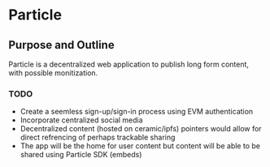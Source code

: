 # Particle
## Purpose and Outline
Particle is a decentralized web application to publish long form content, with possible monitization. 

### TODO
- Create a seemless sign-up/sign-in process using EVM authentication
- Incorporate centralized social media
- Decentralized content (hosted on ceramic/ipfs) pointers would allow for direct refrencing of perhaps trackable sharing
- The app will be the home for user content but content will be able to be shared using Particle SDK (embeds)